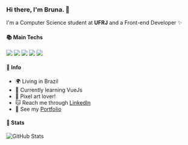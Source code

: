 ### Hi there, I'm Bruna. 👋

I'm a Computer Science student at **UFRJ** and a Front-end Developer ✨

#### 📚 Main Techs

<img src="https://img.shields.io/badge/React-61DAFB.svg?style=for-the-badge&logo=React&logoColor=black"> <img src="https://img.shields.io/badge/Svelte-FF3E00.svg?style=for-the-badge&logo=Svelte&logoColor=white"> <img src="https://img.shields.io/badge/Next.js-000000.svg?style=for-the-badge&logo=nextdotjs&logoColor=white"> <img src="https://img.shields.io/badge/TypeScript-3178C6.svg?style=for-the-badge&logo=TypeScript&logoColor=white"> <img src="https://img.shields.io/badge/Figma-F24E1E.svg?style=for-the-badge&logo=Figma&logoColor=white"> 

#### 📌 Info

- 🌍 Living in Brazil
- 🌱 Currently learning VueJs
- 🎨 Pixel art lover!
- 🐱 Reach me through [LinkedIn](https://www.linkedin.com/in/prbruna/)
- 💜 See my [Portfolio](brunapr.github.io)

#### 👾 Stats

![GitHub Stats](https://github-readme-stats.vercel.app/api/top-langs/?username=brunapr&theme=tokyonight&show_icons=true&hide_border=true&layout=compact)
